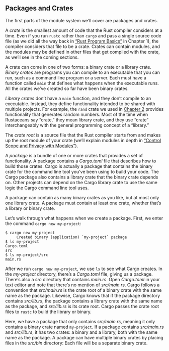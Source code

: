 ## Packages and Crates

The first parts of the module system we’ll cover are packages and crates.

A _crate_ is the smallest amount of code that the Rust compiler considers at a
time. Even if you run `rustc` rather than `cargo` and pass a single source code
file (as we did all the way back in [“Rust Program Basics”][basics]<!-- ignore
--> in Chapter 1), the compiler considers that file to be a crate. Crates can
contain modules, and the modules may be defined in other files that get
compiled with the crate, as we’ll see in the coming sections.

A crate can come in one of two forms: a binary crate or a library crate.
_Binary crates_ are programs you can compile to an executable that you can run,
such as a command line program or a server. Each must have a function called
`main` that defines what happens when the executable runs. All the crates we’ve
created so far have been binary crates.

_Library crates_ don’t have a `main` function, and they don’t compile to an
executable. Instead, they define functionality intended to be shared with
multiple projects. For example, the `rand` crate we used in [Chapter
2][rand]<!-- ignore --> provides functionality that generates random numbers.
Most of the time when Rustaceans say “crate,” they mean library crate, and they
use “crate” interchangeably with the general programming concept of a “library.”

The _crate root_ is a source file that the Rust compiler starts from and makes
up the root module of your crate (we’ll explain modules in depth in [“Control
Scope and Privacy with Modules”][modules]<!-- ignore -->).

A _package_ is a bundle of one or more crates that provides a set of
functionality. A package contains a _Cargo.toml_ file that describes how to
build those crates. Cargo is actually a package that contains the binary crate
for the command line tool you’ve been using to build your code. The Cargo
package also contains a library crate that the binary crate depends on. Other
projects can depend on the Cargo library crate to use the same logic the Cargo
command line tool uses.

A package can contain as many binary crates as you like, but at most only one
library crate. A package must contain at least one crate, whether that’s a
library or binary crate.

Let’s walk through what happens when we create a package. First, we enter the
command `cargo new my-project`:

```console
$ cargo new my-project
     Created binary (application) `my-project` package
$ ls my-project
Cargo.toml
src
$ ls my-project/src
main.rs
```

After we run `cargo new my-project`, we use `ls` to see what Cargo creates. In
the _my-project_ directory, there’s a _Cargo.toml_ file, giving us a package.
There’s also a _src_ directory that contains _main.rs_. Open _Cargo.toml_ in
your text editor and note that there’s no mention of _src/main.rs_. Cargo
follows a convention that _src/main.rs_ is the crate root of a binary crate
with the same name as the package. Likewise, Cargo knows that if the package
directory contains _src/lib.rs_, the package contains a library crate with the
same name as the package, and _src/lib.rs_ is its crate root. Cargo passes the
crate root files to `rustc` to build the library or binary.

Here, we have a package that only contains _src/main.rs_, meaning it only
contains a binary crate named `my-project`. If a package contains _src/main.rs_
and _src/lib.rs_, it has two crates: a binary and a library, both with the same
name as the package. A package can have multiple binary crates by placing files
in the _src/bin_ directory: Each file will be a separate binary crate.

[basics]: ch01-02-hello-world.html#rust-program-basics
[modules]: ch07-02-defining-modules-to-control-scope-and-privacy.html
[rand]: ch02-00-guessing-game-tutorial.html#generating-a-random-number
